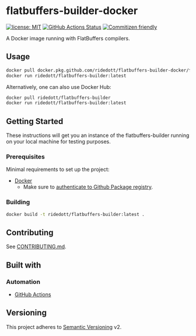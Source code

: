 # flatbuffers-builder-docker

[![license: MIT](https://img.shields.io/github/license/ridedott/flatbuffers-builder-docker)](https://github.com/ridedott/flatbuffers-builder-docker/blob/master/LICENSE)
[![GitHub Actions Status](https://github.com/ridedott/flatbuffers-builder-docker/workflows/Continuous%20Delivery/badge.svg?branch=master)](https://github.com/ridedott/flatbuffers-builder-docker/actions)
[![Commitizen friendly](https://img.shields.io/badge/commitizen-friendly-brightgreen.svg)](http://commitizen.github.io/cz-cli/)

A Docker image running with FlatBuffers compilers.

## Usage

```bash
docker pull docker.pkg.github.com/ridedott/flatbuffers-builder-docker/flatbuffers-builder:latest
docker run ridedott/flatbuffers-builder:latest
```

Alternatively, one can also use Docker Hub:

```bash
docker pull ridedott/flatbuffers-builder
docker run ridedott/flatbuffers-builder:latest
```

## Getting Started

These instructions will get you an instance of the flatbuffers-builder running
on your local machine for testing purposes.

### Prerequisites

Minimal requirements to set up the project:

- [Docker](https://docs.docker.com/install/)
  - Make sure to
    [authenticate to Github Package registry](https://help.github.com/en/articles/configuring-docker-for-use-with-github-package-registry#authenticating-to-github-package-registry).

### Building

```bash
docker build -t ridedott/flatbuffers-builder:latest .
```

## Contributing

See [CONTRIBUTING.md](./CONTRIBUTING.md).

## Built with

### Automation

- [GitHub Actions](https://github.com/features/actions)

## Versioning

This project adheres to [Semantic Versioning](http://semver.org) v2.
